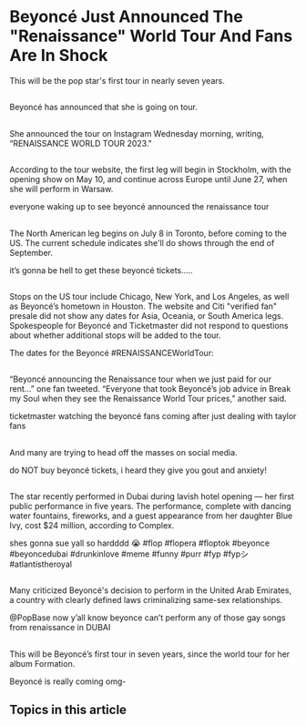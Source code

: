 # Beyoncé Just Announced The "Renaissance" World Tour And Fans Are In Shock

This will be the pop star's first tour in nearly seven years.

## 
Beyoncé has announced that she is going on tour.


## 
She announced the tour on Instagram Wednesday morning, writing, “RENAISSANCE WORLD TOUR 2023."


## 
According to the tour website, the first leg will begin in Stockholm, with the opening show on May 10, and continue across Europe until June 27, when she will perform in Warsaw.


everyone waking up to see beyoncé announced the renaissance tour

## 
The North American leg begins on July 8 in Toronto, before coming to the US. The current schedule indicates she'll do shows through the end of September.


it’s gonna be hell to get these beyoncé tickets…..

## 
Stops on the US tour include Chicago, New York, and Los Angeles, as well as Beyoncé’s hometown in Houston. The website and Citi "verified fan" presale did not show any dates for Asia, Oceania, or South America legs. Spokespeople for Beyoncé and Ticketmaster did not respond to questions about whether additional stops will be added to the tour.


The dates for the Beyoncé #RENAISSANCEWorldTour:

## 
“Beyoncé announcing the Renaissance tour when we just paid for our rent…” one fan tweeted. “Everyone that took Beyoncé’s job advice in Break my Soul when they see the Renaissance World Tour prices,” another said.


ticketmaster watching the beyoncé fans coming after just dealing with taylor fans

## 
And many are trying to head off the masses on social media.


do NOT buy beyoncé tickets, i heard they give you gout and anxiety!

## 
The star recently performed in Dubai during lavish hotel opening — her first public performance in five years. The performance, complete with dancing water fountains, fireworks, and a guest appearance from her daughter Blue Ivy, cost $24 million, according to Complex.


shes gonna sue yall so hardddd 😭 #flop #flopera #floptok #beyonce #beyoncedubai #drunkinlove #meme #funny #purr #fyp #fypシ #atlantistheroyal 

## 
Many criticized Beyoncé's decision to perform in the United Arab Emirates, a country with clearly defined laws criminalizing same-sex relationships.


@PopBase now y’all know beyonce can’t perform any of those gay songs from renaissance in DUBAI

## 
This will be Beyoncé’s first tour in seven years, since the world tour for her album Formation.


Beyoncé is really coming omg-

## Topics in this article

